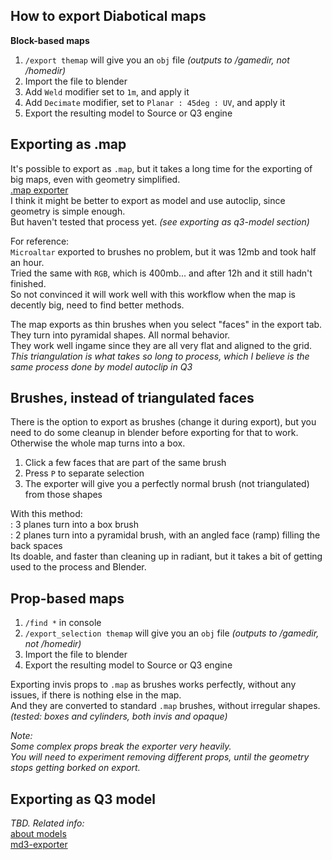 ## How to export Diabotical maps
**Block-based maps**
1.   `/export themap` will give you an `obj` file _(outputs to /gamedir, not /homedir)_
2.   Import the file to blender
3.   Add `Weld` modifier set to `1m`, and apply it  
4.   Add `Decimate` modifier, set to `Planar : 45deg : UV`, and apply it  
5.   Export the resulting model to Source or Q3 engine  

## Exporting as .map
It's possible to export as `.map`, but it takes a long time for the exporting of big maps, even with geometry simplified.  
[.map exporter](https://trello.com/c/6Zml1gSu/149-quake-3-map-brush-exporter-addon-for-blender)  
I think it might be better to export as model and use autoclip, since geometry is simple enough.   
But haven't tested that process yet. _(see exporting as q3-model section)_  

For reference:  
`Microaltar` exported to brushes no problem, but it was 12mb and took half an hour.  
Tried the same with `RGB`, which is 400mb... and after 12h and it still hadn't finished.  
So not convinced it will work well with this workflow when the map is decently big, need to find better methods.  

The map exports as thin brushes when you select "faces" in the export tab.   
They turn into pyramidal shapes. All normal behavior.  
They work well ingame since they are all very flat and aligned to the grid.  
_This triangulation is what takes so long to process, which I believe is the same process done by model autoclip in Q3_  

## Brushes, instead of triangulated faces
There is the option to export as brushes (change it during export), but you need to do some cleanup in blender before exporting for that to work. Otherwise the whole map turns into a box.

1. Click a few faces that are part of the same brush
2. Press `P` to separate selection
3. The exporter will give you a perfectly normal brush (not triangulated) from those shapes

With this method:  
: 3 planes turn into a box brush  
: 2 planes turn into a pyramidal brush, with an angled face (ramp) filling the back spaces  
Its doable, and faster than cleaning up in radiant, but it takes a bit of getting used to the process and Blender.  


## Prop-based maps
1.   `/find *` in console
2.   `/export_selection themap` will give you an `obj` file _(outputs to /gamedir, not /homedir)_
3.   Import the file to blender
4.   Export the resulting model to Source or Q3 engine  

Exporting invis props to `.map` as brushes works perfectly, without any issues, if there is nothing else in the map.  
And they are converted to standard `.map` brushes, without irregular shapes.  
_(tested: boxes and cylinders, both invis and opaque)_  

_Note:_  
_Some complex props break the exporter very heavily._  
_You will need to experiment removing different props, until the geometry stops getting borked on export._  

## Exporting as Q3 model
_TBD. Related info:_  
[about models](https://trello.com/c/sE516Emm/161-about-models)  
[md3-exporter](https://trello.com/c/aMEbgAXC/151-bsp-lightmapper-bake-lightmaps-in-blender-%E2%A0%80%E2%A0%80%E2%A0%80%E2%A0%80%E2%A0%80%E2%A0%80%E2%A0%80%E2%A0%80%E2%A0%80%E2%A0%80%E2%A0%80%E2%A0%80%E2%A0%80%E2%A0%80%E2%A0%80%E2%A0%80%E2%A0%80%E2%A0%80%E2%A0%80-md3-exporter-with-custom-normals%E2%A0%80%E2%A0%80%E2%A0%80%E2%A0%80%E2%A0%80%E2%A0%80%E2%A0%80%E2%A0%80%E2%A0%80%E2%A0%80%E2%A0%80%E2%A0%80%E2%A0%80%E2%A0%80%E2%A0%80%E2%A0%80%E2%A0%80%E2%A0%80%E2%A0%80-bsp-importer)  
